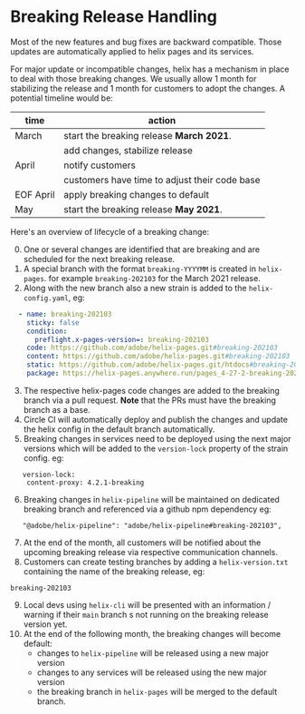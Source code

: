 # Breaking Release Handling

Most of the new features and bug fixes are backward compatible. Those updates are automatically
applied to helix pages and its services.

For major update or incompatible changes, helix has a mechanism in place to deal with those breaking
changes. We usually allow 1 month for stabilizing the release and 1 month for customers to adopt
the changes. A potential timeline would be:

| time | action |
|------|--------|
| March     | start the breaking release **March 2021**. | 
|           | add changes, stabilize release |
| April     | notify customers |
|           | customers have time to adjust their code base |
| EOF April | apply breaking changes to default |
| May       | start the breaking release **May 2021**. |


Here's an overview of lifecycle of a breaking change:

0. One or several changes are identified that are breaking and are scheduled for the next breaking release.
1. A special branch with the format `breaking-YYYYMM` is created in `helix-pages`. for example `breaking-202103` for
   the March 2021 release. 
2. Along with the new branch also a new strain is added to the `helix-config.yaml`, eg:
```yaml
  - name: breaking-202103
    sticky: false
    condition:
      preflight.x-pages-version=: breaking-202103
    code: https://github.com/adobe/helix-pages.git#breaking-202103
    content: https://github.com/adobe/helix-pages.git#breaking-202103
    static: https://github.com/adobe/helix-pages.git/htdocs#breaking-202103
    package: https://helix-pages.anywhere.run/pages_4-27-2-breaking-202103
```

3. The respective helix-pages code changes are added to the breaking branch via a pull request.
   **Note** that the PRs must have the breaking branch as a base.
4. Circle CI will automatically deploy and publish the changes and update the helix config in 
   the default branch automatically.
5. Breaking changes in services need to be deployed using the next major versions which will be added
   to the `version-lock` property of the strain config. eg:
```
   version-lock:
    content-proxy: 4.2.1-breaking
```
6. Breaking changes in `helix-pipeline` will be maintained on dedicated breaking branch and
   referenced via a github npm dependency eg:
```
   "@adobe/helix-pipeline": "adobe/helix-pipeline#breaking-202103",
```
7. At the end of the month, all customers will be notified about the upcoming breaking release via
   respective communication channels.
8. Customers can create testing branches by adding a `helix-version.txt` containing the name of the
   breaking release, eg:
```
breaking-202103
```
9. Local devs using `helix-cli` will be presented with an information / warning if their `main`
   branch s not running on the breaking release version yet.
10. At the end of the following month, the breaking changes will become default:
    - changes to `helix-pipeline` will be released using a new major version
    - changes to any services will be released using the new major version
    - the breaking branch in `helix-pages` will be merged to the default branch.
